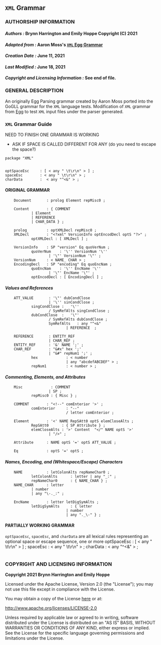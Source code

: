 ## **`XML` Grammar**
### **AUTHORSHIP INFORMATION**
#### *Authors :* Brynn Harrington and Emily Hoppe Copyright (C) 2021
#### *Adapted from :* Aaron Moss's [`XML` Egg Grammar](https://github.com/bruceiv/egg/blob/deriv/grammars/XML-u.egg)
#### *Creation Date :* June 11, 2021 
#### *Last Modified :* June 18, 2021
#### *Copyright and Licensing Information :* See end of file.

### **GENERAL DESCRIPTION**
An originally Egg Parsing grammar created by Aaron Moss ported into the GoGLL grammar for the `XML` language tests. Modification of `XML` grammar from [Egg](https://github.com/bruceiv/egg/blob/deriv/grammars/XML-u.egg) to test `XML` input files under the parser generated.
### **`XML` Grammar Guide**
NEED TO FINISH ONE GRAMMAR IS WORKING 

- ASK IF SPACE IS CALLED DIFFERENT FOR ANY (do you need to escape the space?)

```
package "XML"


optSpaceEsc     : [ < any " \t\r\n" > ] ;
spaceEsc        : < any " \t\r\n" > ;
charData        :  < any "^<&" > ; 
```
#### ORIGINAL GRAMMAR

        Document       : prolog Element repMisc0 ;

        Content        : { COMMENT 
                | Element 
                | REFERENCE 
                | CHAR_DATA } ;

        prolog 	       : optXMLDecl repMisc0 ;
        XMLDecl        : "<?xml" VersionInfo optEncodDecl optS "?>" ;
                optXMLDecl : [ XMLDecl ] ;

        VersionInfo    : SP "version" Eq quoVerNum ;
                quoVerNum    : '\'' VersionNum '\''  
                        | '\"' VersionNum '\"' ;
        VersionNum     : < NAME_ CHAR > ;
        EncodingDecl   : SP "encoding" Eq quoEncNam ;
                quoEncNam    : '\'' EncName '\''  
                        | '\"' EncName '\"' ;
                optEncodDecl : [ EncodingDecl ] ;
#### ***Values and References***
        ATT_VALUE       : '\"' dubCondClose 
                        | '\'' sinCondClose ;
                singCondClose :   '\'' 
                        / SymRefAlts singCondClose ;
                dubCondClose  :   '\"' 
                        / SymRefAlts dubCondClose ;
                        SymRefAlts   : any "^<&" 
                                | REFERENCE  ;

        REFERENCE       : ENTITY_REF 
                        | CHAR_REF ;
        ENTITY_REF      : '&' NAME ';' ;
        CHAR_REF        : "&#x" hex ';' 
                        | "&#" repNum1 ';' ;
                hex             : < number 
                                | any "abcdefABCDEF" > ;
                repNum1         : < number > ;
#### ***Commenting, Elements, and Attributes***
        Misc 	         : COMMENT 
                        | SP ;
                repMisc0 : { Misc } ;

        COMMENT        : "<!--" comEnterior '>' ;
                comEnterior     : "--" 
                                / letter comEnterior ;

        Element        : '<' NAME RepSAtt0 optS elemCloseAlts ;
                RepSAtt0      : { SP Attribute } ;
                elemCloseAlts : '>' Content  "</" NAME optS '>' 
                        | "/>" ;

        Attribute      : NAME optS '=' optS ATT_VALUE ;

        Eq             : optS '=' optS ;
#### ***Names, Encoding, and (Whitespace/Escape) Characters***
        NAME           : letColonAlts repNameChar0 ;
                letColonAlts      : letter | any "_:" ;
                repNameChar0      : { NAME_CHAR } ;
        NAME_CHAR      : letter 
                | number 
                | any "\-._:" ;

        EncName        : letter letDigSymAlts ;
                letDigSymAlts     : { letter 
                                | number 
                                | any "._\-" } ;

#### PARTIALLY WORKING GRAMMAR
`optSpaceEsc`, `spaceEsc`, and `charData` are all lexical rules representing an optional space or escape sequence, one or more 
        optSpaceEsc     : [ < any " \t\r\n" > ] ;
        spaceEsc        : < any " \t\r\n" > ;
        charData        :  < any "^<&" > ; 

#
### **COPYRIGHT AND LICENSING INFORMATION**
**Copyright 2021 Brynn Harrington and Emily Hoppe**

Licensed under the Apache License, Version 2.0 (the "License"); you may not use this file except in compliance with the License.

You may obtain a copy of the License [here](http://www.apache.org/licenses/LICENSE-2.0) or at:

http://www.apache.org/licenses/LICENSE-2.0

Unless required by applicable law or agreed to in writing, software distributed under the License is distributed on an "AS IS" BASIS, WITHOUT WARRANTIES OR CONDITIONS OF ANY KIND, either express or implied. See the License for the specific language governing permissions and limitations under the License.